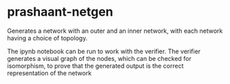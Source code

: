 # prashaant-netgen
Generates a network with an outer and an inner network, with each network having a choice of topology.

The ipynb notebook can be run to work with the verifier. The verifier generates a visual graph of the nodes, which can be checked for isomorphism, to prove that the generated output is the correct representation of the network
